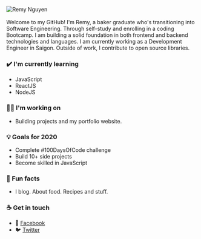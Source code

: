 <!--
**remynguyen96/remynguyen96** is a ✨ _special_ ✨ repository because its `README.md` (this file) appears on your GitHub profile.

Here are some ideas to get you started:

- 🔭 I’m currently working on ...
- 🌱 I’m currently learning ...
- 👯 I’m looking to collaborate on ...
- 🤔 I’m looking for help with ...
- 💬 Ask me about ...
- 📫 How to reach me: ...
- 😄 Pronouns: ...
- ⚡ Fun fact: ...
-->
![Remy Nguyen](https://media.giphy.com/media/f3iwJFOVOwuy7K6FFw/giphy.gif)
<br>
<br>
Welcome to my GitHub! I'm Remy, a baker graduate who's transitioning into Software Engineering. Through self-study and enrolling in a coding Bootcamp. I am building a solid foundation in both frontend and backend technologies and languages. I am currently working as a Development Engineer in Saigon. Outside of work, I contribute to open source libraries.

### ✔️ I'm currently learning
- JavaScript
- ReactJS
- NodeJS

### 👩‍💻 I'm working on
- Building projects and my portfolio website. 

### 💡 Goals for 2020
- Complete #100DaysOfCode challenge
- Build 10+ side projects 
- Become skilled in JavaScript

### 🌴 Fun facts
- I blog. About food. Recipes and stuff. 

### ☕ Get in touch
- 💬 [Facebook](https://www.facebook.com/remy.nguyen.04/)
- 🐦 [Twitter](https://twitter.com/remy_nguyen96)
